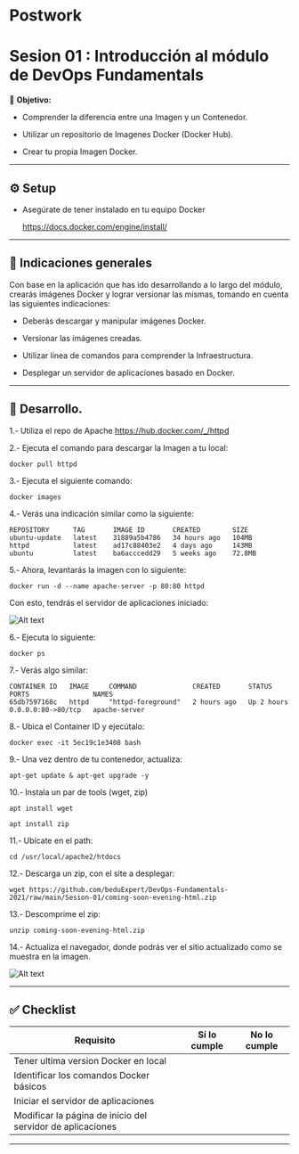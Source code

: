 
# Postwork 
# Sesion 01 :  Introducción al módulo de DevOps Fundamentals

🎯 **Objetivo:**

- Comprender la diferencia entre una Imagen y un Contenedor.

- Utilizar un repositorio de Imagenes Docker (Docker Hub).

- Crear tu propia Imagen Docker.

---

## ⚙️ Setup

- Asegúrate de tener instalado en tu equipo Docker

    https://docs.docker.com/engine/install/

---

## 📒 Indicaciones generales

Con base en la aplicación que has ido desarrollando a lo largo del módulo, crearás imágenes Docker y lograr versionar las mismas, tomando en cuenta las siguientes indicaciones:

- Deberás descargar y manipular imágenes Docker.

- Versionar las imágenes creadas.

- Utilizar línea de comandos para comprender la Infraestructura.

- Desplegar un servidor de aplicaciones basado en Docker.

---

## 🚀 Desarrollo.

1.- Utiliza el repo de Apache
https://hub.docker.com/_/httpd

2.- Ejecuta el comando para descargar la Imagen a tu local:

`docker pull httpd`

3.- Ejecuta el siguiente comando:

`docker images`

4.- Verás una indicación similar como la siguiente:


<pre><code>REPOSITORY      TAG       IMAGE ID       CREATED        SIZE
ubuntu-update   latest    31889a5b4786   34 hours ago   104MB
httpd           latest    ad17c88403e2   4 days ago     143MB
ubuntu          latest    ba6acccedd29   5 weeks ago    72.8MB</code></pre>

5.- Ahora, levantarás la imagen con lo siguiente:

`docker run -d --name apache-server -p 80:80 httpd`

Con esto, tendrás el servidor de aplicaciones iniciado:

![Alt text](https://raw.githubusercontent.com/beduExpert/DevOps-Fundamentals-2021/main/Sesion-01/assets/Sesion-01-16.png?raw=true "DevOps")

6.- Ejecuta lo siguiente:

`docker ps`


7.- Verás algo similar:

<pre><code>CONTAINER ID   IMAGE     COMMAND              CREATED       STATUS       PORTS                NAMES
65db7597168c   httpd     "httpd-foreground"   2 hours ago   Up 2 hours   0.0.0.0:80->80/tcp   apache-server</code></pre>

8.- Ubica el Container ID y ejecútalo:

`docker exec -it 5ec19c1e3408 bash`

9.- Una vez dentro de tu contenedor, actualiza:

`apt-get update & apt-get upgrade -y`

10.- Instala un par de tools (wget, zip)

`apt install wget`

`apt install zip`

11.- Ubícate en el path:

`cd /usr/local/apache2/htdocs`

12.- Descarga un zip, con el site a desplegar:


`wget https://github.com/beduExpert/DevOps-Fundamentals-2021/raw/main/Sesion-01/coming-soon-evening-html.zip`

13.- Descomprime el zip:

`unzip coming-soon-evening-html.zip`

14.- Actualiza el navegador, donde podrás ver el sitio actualizado como se muestra en la imagen.

![Alt text](https://raw.githubusercontent.com/beduExpert/DevOps-Fundamentals-2021/main/Sesion-01/assets/Sesion-01-17.png?raw=true "DevOps")

---

## ✅ Checklist

| Requisito      | Sí lo cumple   | No lo cumple |
| ----------- | ----------- | ----------- |
| Tener ultima version Docker en local      |        |  |
| Identificar los comandos Docker básicos   |         |  |
| Iniciar el servidor de aplicaciones    |         |  |
| Modificar la página de inicio del servidor de aplicaciones   |         |  |

---
